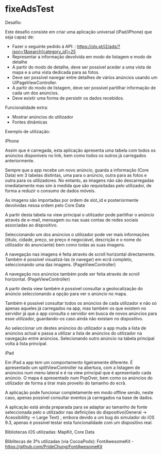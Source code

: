 # fixeAdsTest

Desafio:

Este desafio consiste em criar uma aplicação universal (iPad/iPhone) que seja capaz de:
* Fazer o seguinte pedido à API: : https://olx.pt/i2/ads/?json=1&search[category_id]=25
* Representar a informação devolvida em modo de listagem e modo de detalhe
* A partir do modo de detalhe, deve ser possível aceder a uma vista de mapa e a uma vista dedicada para as fotos.
* Deve ser possível navegar entre detalhes de vários anúncios usando um UIPageViewController.
* A partir do modo de listagem, deve ser possível partilhar informação de cada um dos anúncios.
* Deve existir uma forma de persistir os dados recebidos.

Funcionalidade extra:
 - Mostrar anúncios do utilizador
 - Fontes dinâmicas
 


Exemplo de utilização:

iPhone

Assim que é carregada, esta aplicação apresenta uma tabela com todos os anúncios disponíveis no link, bem como todos os outros já carregados anteriormente.

Sempre que a app recebe um novo anúncio, guarda a informação (Core Data) em 3 tabelas distintas, uma para o anúncio, outra para as fotos e outra para os utilizadores. No entanto, as imagens não são descarregadas imediatamente mas sim à medida que são requisitadas pelo utilizador, de forma a reduzir o consumo de dados móveis. 

As imagens são importadas por ordem de slot_id e posteriormente devolvidas nessa ordem pelo Core Data

A partir desta tabela na view principal o utilizador pode partilhar o anúncio através de e-mail, mensagem ou nas suas contas de redes sociais associadas ao dispositivo.

Seleccionando um dos anúncios o utilizador pode ver mais informações (titulo, cidade, preço, se preço é negociável, descrição e o nome do utilizador do anunciante) bem como todas as suas imagens.

A navegação nas imagens é feita através de scroll horizontal directamente. Também é possível visualizá-las (e navegar) em ecrã completo, seleccionando uma das imagens. (PageViewController)

A navegação nos anúncios também pode ser feita através de scroll horizontal. (PageViewController)

A partir desta view também é possível consultar a geolocalização do anúncio seleccionando a opção para ver o anúncio no mapa.

Também é possível consultar todos os anúncios de cada utilizador e não só apenas aqueles já carregados na app, mas também os que existem no servidor já que a app consulta o servidor em busca de novos anúncios para esse utilizador, guardando-os caso ainda não existam no dispositivo.

Ao seleccionar um destes anúncios do utilizador a app muda a lista de anúncios actual e passa a utilizar a lista de anúncios do utilizador na navegação entre anúncios. Selecionando outro anúncio na tabela principal volta à lista principal.


iPad

Em iPad a app tem um comportamento ligeiramente diferente. É apresentado um splitViewController na abertura, com a listagem de anúncios num menu lateral e é na view principal que é apresentado cada anúncio. O mapa é apresentado num PopOver, bem como os anúncios do utilizador de forma a tirar mais proveito do tamanho do ecrã.

A aplicação pode funcionar completamente em modo offline sendo, neste caso, apenas possível consultar eventos já carregados na base de dados.

A aplicação está ainda preparada para se adaptar ao tamanho de fonte seleccionada pelo o utilizador nas definições do dispositivo(General -> Acessibilility -> Large Text) , embora devido a um bug do simulador do iOS 9.3, apenas é possível testar esta funcionalidade com um dispositivo real. 



Bibliotecas iOS utilizadas:
MapKit,
Core Data

Bliblitecas de 3ºs utilizadas (via CocoaPods):
FontAwesomeKit - https://github.com/PrideChung/FontAwesomeKit

